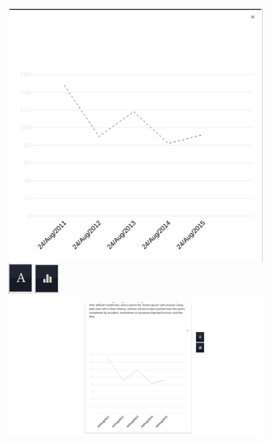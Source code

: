 ![alt text](chart_style.png "Chart Style")
![alt text](add_text_button.png "Add Text Button")
![alt text](add_graph_button.png "Add Graph Button")

![alt text](design.png "Design")